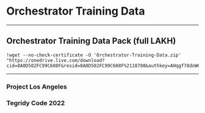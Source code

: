 # Orchestrator Training Data

***

## Orchestrator Training Data Pack (full LAKH)

```
!wget --no-check-certificate -O 'Orchestrator-Training-Data.zip' "https://onedrive.live.com/download?cid=8A0D502FC99C608F&resid=8A0D502FC99C608F%2118780&authkey=AHqgf78doW6ZHx4"
```

***

### Project Los Angeles
### Tegridy Code 2022
